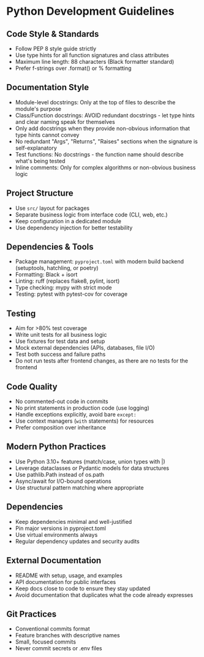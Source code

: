 # Python Development Guidelines

## Code Style & Standards
- Follow PEP 8 style guide strictly
- Use type hints for all function signatures and class attributes
- Maximum line length: 88 characters (Black formatter standard)
- Prefer f-strings over .format() or % formatting

## Documentation Style
- Module-level docstrings: Only at the top of files to describe the module's purpose
- Class/Function docstrings: AVOID redundant docstrings - let type hints and clear naming speak for themselves
- Only add docstrings when they provide non-obvious information that type hints cannot convey
- No redundant "Args", "Returns", "Raises" sections when the signature is self-explanatory
- Test functions: No docstrings - the function name should describe what's being tested
- Inline comments: Only for complex algorithms or non-obvious business logic

## Project Structure
- Use `src/` layout for packages
- Separate business logic from interface code (CLI, web, etc.)
- Keep configuration in a dedicated module
- Use dependency injection for better testability

## Dependencies & Tools
- Package management: `pyproject.toml` with modern build backend (setuptools, hatchling, or poetry)
- Formatting: Black + isort
- Linting: ruff (replaces flake8, pylint, isort)
- Type checking: mypy with strict mode
- Testing: pytest with pytest-cov for coverage

## Testing
- Aim for >80% test coverage
- Write unit tests for all business logic
- Use fixtures for test data and setup
- Mock external dependencies (APIs, databases, file I/O)
- Test both success and failure paths
- Do not run tests after frontend changes, as there are no tests for the frontend 

## Code Quality
- No commented-out code in commits
- No print statements in production code (use logging)
- Handle exceptions explicitly, avoid bare `except:`
- Use context managers (`with` statements) for resources
- Prefer composition over inheritance

## Modern Python Practices
- Use Python 3.10+ features (match/case, union types with |)
- Leverage dataclasses or Pydantic models for data structures
- Use pathlib.Path instead of os.path
- Async/await for I/O-bound operations
- Use structural pattern matching where appropriate

## Dependencies
- Keep dependencies minimal and well-justified
- Pin major versions in pyproject.toml
- Use virtual environments always
- Regular dependency updates and security audits

## External Documentation
- README with setup, usage, and examples
- API documentation for public interfaces
- Keep docs close to code to ensure they stay updated
- Avoid documentation that duplicates what the code already expresses

## Git Practices
- Conventional commits format
- Feature branches with descriptive names
- Small, focused commits
- Never commit secrets or .env files